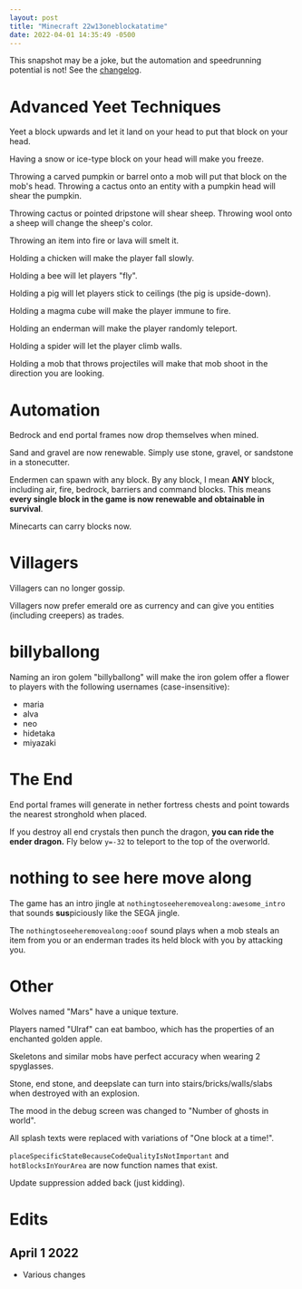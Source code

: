 ```yaml
---
layout: post
title: "Minecraft 22w13oneblockatatime"
date: 2022-04-01 14:35:49 -0500
---
```


This snapshot may be a joke, but the automation and speedrunning potential is not! See the [changelog](https://www.minecraft.net/en-us/article/mojang-studios-release-new-astonishing-update).

# Advanced Yeet Techniques

Yeet a block upwards and let it land on your head to put that block on your head.

Having a snow or ice-type block on your head will make you freeze.

Throwing a carved pumpkin or barrel onto a mob will put that block on the mob's head. Throwing a cactus onto an entity with a pumpkin head will shear the pumpkin.

Throwing cactus or pointed dripstone will shear sheep. Throwing wool onto a sheep will change the sheep's color.

Throwing an item into fire or lava will smelt it.

Holding a chicken will make the player fall slowly.

Holding a bee will let players "fly".

Holding a pig will let players stick to ceilings (the pig is upside-down).

Holding a magma cube will make the player immune to fire.

Holding an enderman will make the player randomly teleport.

Holding a spider will let the player climb walls.

Holding a mob that throws projectiles will make that mob shoot in the direction you are looking.

# Automation

Bedrock and end portal frames now drop themselves when mined.

Sand and gravel are now renewable. Simply use stone, gravel, or sandstone in a stonecutter.

Endermen can spawn with any block. By any block, I mean **ANY** block, including air, fire, bedrock, barriers and command blocks. This means **every single block in the game is now renewable and obtainable in survival**.

Minecarts can carry blocks now.

# Villagers

Villagers can no longer gossip.

Villagers now prefer emerald ore as currency and can give you entities (including creepers) as trades.

# billyballong

Naming an iron golem "billyballong" will make the iron golem offer a flower to players with the following usernames (case-insensitive):

- maria
- alva
- neo
- hidetaka
- miyazaki

# The End

End portal frames will generate in nether fortress chests and point towards the nearest stronghold when placed.

If you destroy all end crystals then punch the dragon, **you can ride the ender dragon.** Fly below `y=-32` to teleport to the top of the overworld.

# nothing to see here move along

The game has an intro jingle at `nothingtoseeheremovealong:awesome_intro` that sounds **sus**piciously like the SEGA jingle.

The `nothingtoseeheremovealong:ooof` sound plays when a mob steals an item from you or an enderman trades its held block with you by attacking you.

# Other

Wolves named "Mars" have a unique texture.

Players named "Ulraf" can eat bamboo, which has the properties of an enchanted golden apple.

Skeletons and similar mobs have perfect accuracy when wearing 2 spyglasses.

Stone, end stone, and deepslate can turn into stairs/bricks/walls/slabs when destroyed with an explosion.

The mood in the debug screen was changed to "Number of ghosts in world".

All splash texts were replaced with variations of "One block at a time!".

`placeSpecificStateBecauseCodeQualityIsNotImportant` and `hotBlocksInYourArea` are now function names that exist.

Update suppression added back (just kidding).

# Edits

## April 1 2022

- Various changes

